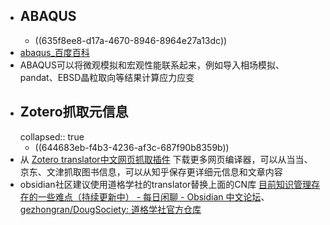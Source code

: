 - ## ABAQUS
	- ((635f8ee8-d17a-4670-8946-8964e27a13dc))
- [abaqus_百度百科](https://baike.baidu.com/item/abaqus/7441344?fr=aladdin)
- ABAQUS可以将微观模拟和宏观性能联系起来，例如导入相场模拟、pandat、EBSD晶粒取向等结果计算应力应变
- ## Zotero抓取元信息
  collapsed:: true
	- ((644683eb-f4b3-4236-af3c-687f90b8359b))
- 从 [Zotero translator中文网页抓取插件](https://github.com/l0o0/translators_CN) 下载更多网页编译器，可以从当当、京东、文津抓取图书信息，可以从知乎保存更详细元信息和文章内容
- obsidian社区建议使用道格学社的translator替换上面的CN库  [目前知识管理存在的一些难点（持续更新中） - 每日闲聊 - Obsidian 中文论坛](https://forum-zh.obsidian.md/t/topic/7486/2)、[gezhongran/DougSociety: 道格学社官方仓库](https://github.com/gezhongran/DougSociety)